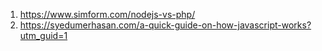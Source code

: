 1) https://www.simform.com/nodejs-vs-php/
2) https://syedumerhasan.com/a-quick-guide-on-how-javascript-works?utm_guid=1

